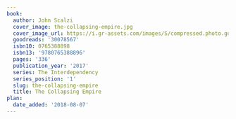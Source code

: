 ```yaml
---
book:
  author: John Scalzi
  cover_image: the-collapsing-empire.jpg
  cover_image_url: https://i.gr-assets.com/images/S/compressed.photo.goodreads.com/books/1464097677l/30078567._SX98_.jpg
  goodreads: '30078567'
  isbn10: 0765388898
  isbn13: '9780765388896'
  pages: '336'
  publication_year: '2017'
  series: The Interdependency
  series_position: '1'
  slug: the-collapsing-empire
  title: The Collapsing Empire
plan:
  date_added: '2018-08-07'
---
```

